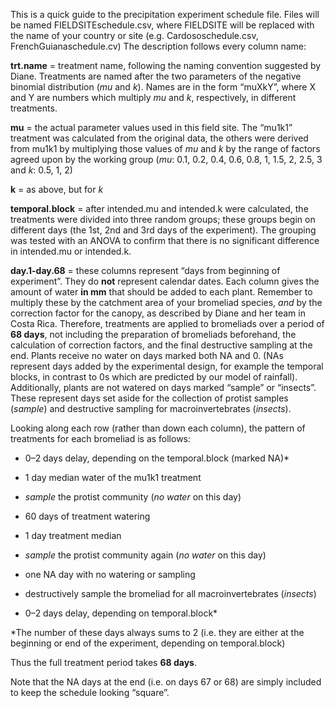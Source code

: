 This is a quick guide to the precipitation experiment schedule file.
Files will be named FIELDSITEschedule.csv, where FIELDSITE will be
replaced with the name of your country or site (e.g.
Cardososchedule.csv, FrenchGuianaschedule.cv) The description follows
every column name:

**trt.name** = treatment name, following the naming convention suggested
by Diane. Treatments are named after the two parameters of the negative
binomial distribution (*mu* and *k*). Names are in the form “muXkY”,
where X and Y are numbers which multiply *mu* and *k*, respectively, in
different treatments.

**mu** = the actual parameter values used in this field site. The
“mu1k1” treatment was calculated from the original data, the others were
derived from mu1k1 by multiplying those values of *mu* and *k* by the
range of factors agreed upon by the working group (*mu*: 0.1, 0.2, 0.4,
0.6, 0.8, 1, 1.5, 2, 2.5, 3 and *k*: 0.5, 1, 2)

**k** = as above, but for *k*

**temporal.block** = after intended.mu and intended.k were calculated,
the treatments were divided into three random groups; these groups begin
on different days (the 1st, 2nd and 3rd days of the experiment). The
grouping was tested with an ANOVA to confirm that there is no
significant difference in intended.mu or intended.k.

**day.1-day.68** = these columns represent “days from beginning of
experiment”. They do **not** represent calendar dates. Each column gives
the amount of water **in mm** that should be added to each plant.
Remember to multiply these by the catchment area of your bromeliad
species, *and* by the correction factor for the canopy, as described by
Diane and her team in Costa Rica. Therefore, treatments are applied to
bromeliads over a period of **68 days**, not including the preparation
of bromeliads beforehand, the calculation of correction factors, and the
final destructive sampling at the end. Plants receive no water on days
marked both NA and 0. (NAs represent days added by the experimental
design, for example the temporal blocks, in contrast to 0s which are
predicted by our model of rainfall). Additionally, plants are not
watered on days marked “sample” or “insects”. These represent days set
aside for the collection of protist samples (*sample*) and destructive
sampling for macroinvertebrates (*insects*).

Looking along each row (rather than down each column), the pattern of
treatments for each bromeliad is as follows:

-   0–2 days delay, depending on the temporal.block (marked NA)\*

-   1 day median water of the mu1k1 treatment

-   *sample* the protist community (*no water* on this day)

-   60 days of treatment watering

-   1 day treatment median

-   *sample* the protist community again (*no water* on this day)

-   one NA day with no watering or sampling

-   destructively sample the bromeliad for all macroinvertebrates
    (*insects*)

-   0–2 days delay, depending on temporal.block\*

\*The number of these days always sums to 2 (i.e. they are either at the
beginning or end of the experiment, depending on temporal.block)

Thus the full treatment period takes **68 days**.

Note that the NA days at the end (i.e. on days 67 or 68) are simply
included to keep the schedule looking “square”.
